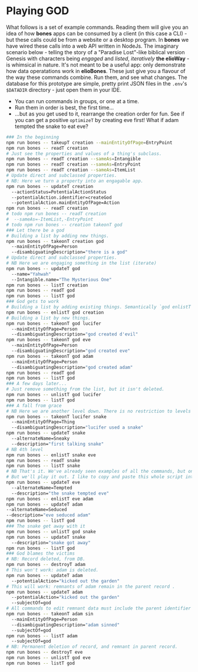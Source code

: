 # Playing GOD
What follows is a set of example commands. Reading them will give you an idea of how **bones** apps can be consumed by a client (in this case a CLI) - but these calls could be from a website or a desktop program. In **bones** we have wired these calls into a web API written in NodeJs.
The imaginary scenario below - telling the story of a "Paradise Lost"-like biblical version Genesis with characters being _engaged_ and _listed_, _iteratively_ **the elioWay** - is whimsical in nature. It's not meant to be a useful app: only demonstrate how data operatations work in **elioBones**. These just give you a flavour of the way these commands combine.
Run them, and see what changes. The database for this prototype are simple, pretty print JSON files in the `.env`'s `$DATADIR` directory - just open them in your IDE.
- You can run commands in groups, or one at a time.
- Run them in order is best, the first time...
- ...but as you get used to it, rearrange the creation order for fun. See if you can get a positive `optimizeT` by creating eve first! What if adam tempted the snake to eat eve?
```bash
### In the beginning
npm run bones -- takeupT creation --mainEntityOfPage=EntryPoint
npm run bones -- readT creation
# Just see the properties and values of a thing's subclass.
npm run bones -- readT creation --sameAs=Intangible
npm run bones -- readT creation --sameAs=EntryPoint
npm run bones -- readT creation --sameAs=ItemList
# Update direct and subclassed properties.
# NB: Here we turn a property into an engagable app.
npm run bones -- updateT creation
  --actionStatus=PotentialActionStatus
  --potentialAction.identifier=createGod
  --potentialAction.mainEntityOfPage=Action
npm run bones -- readT creation
# todo npm run bones -- readT creation
#  --sameAs=-ItemList,-EntryPoint
# todo npm run bones -- creation takeonT god
### Let there be a god
# Building a list by adding new things.
npm run bones -- takeonT creation god
  --mainEntityOfPage=Person
  --disambiguatingDescription="there is a god"
# Update direct and subclassed properties.
# NB Here we are engaging something in the list (iterate)
npm run bones -- updateT god
  --name="Yahwah"
  --Intangible.name="The Mysterious One"
npm run bones -- listT creation
npm run bones -- readT god
npm run bones -- listT god
### God gets to work
# Building a list by adding existing things. Semantically `god enlistT creation`.
npm run bones -- enlistT god creation
# Building a list by new things.
npm run bones -- takeonT god lucifer
  --mainEntityOfPage=Person
  --disambiguatingDescription="god created d'evil"
npm run bones -- takeonT god eve
  --mainEntityOfPage=Person
  --disambiguatingDescription="god created eve"
npm run bones -- takeonT god adam
  --mainEntityOfPage=Person
  --disambiguatingDescription="god created adam"
npm run bones -- readT god
npm run bones -- listT god
### A few days later...
# Just remove something from the list, but it isn't deleted.
npm run bones -- unlistT god lucifer
npm run bones -- listT god
### A fall from grace
# NB Here we are another level down. There is no restriction to levels because apps are driven by units of data.
npm run bones -- takeonT lucifer snake
  --mainEntityOfPage=Thing
  --disambiguatingDescription="lucifer used a snake"
npm run bones -- updateT snake
  --alternateName=Sneaky
  --description="first talking snake"
# NB 4th level
npm run bones -- enlistT snake eve
npm run bones -- readT snake
npm run bones -- listT snake
# NB That's it. We've already seen examples of all the commands, but one.
# But we'll play it out. I like to copy and paste this whole script into the terminal as a test.
npm run bones -- updateT eve
  --alternateName=Tempted
  --description="the snake tempted eve"
npm run bones -- enlistT eve adam
npm run bones -- updateT adam
--alternateName=Seduced
--description="eve seduced adam"
npm run bones -- listT god
### The snake get away with it
npm run bones -- unlistT god snake
npm run bones -- updateT snake
  --description="snake got away"
npm run bones -- listT god
### God blames the victims
# NB: Record deleted, from DB.
npm run bones -- destroyT adam
# This won't work: adam is deleted.
npm run bones -- updateT adam
  --potentialAction="kicked out the garden"
# This will work: remnants of adam remain in the parent record .
npm run bones -- updateT adam
  --potentialAction="kicked out the garden"
  --subjectOf=god
# All commands to edit remnant data must include the parent identifier "subjectOf".
npm run bones -- takeonT adam sin
  --mainEntityOfPage=Person
  --disambiguatingDescription="adam sinned"
  --subjectOf=god
npm run bones -- listT adam
  --subjectOf=god
# NB: Permanent deletion of record, and remnant in parent record.
npm run bones -- destroyT eve
npm run bones -- unlistT god eve
npm run bones -- listT god
```
